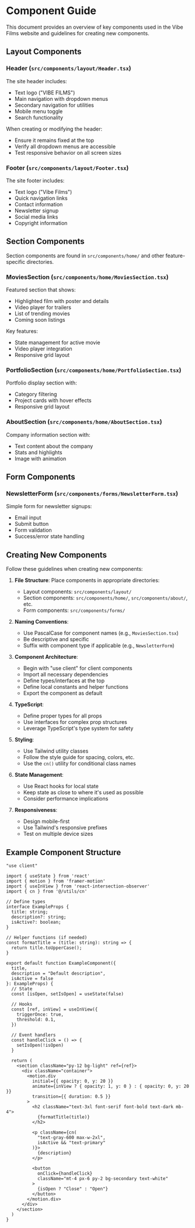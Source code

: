 # Component Guide

This document provides an overview of key components used in the Vibe Films website and guidelines for creating new components.

## Layout Components

### Header (`src/components/layout/Header.tsx`)

The site header includes:
- Text logo ("VIBE FILMS")
- Main navigation with dropdown menus
- Secondary navigation for utilities
- Mobile menu toggle
- Search functionality

When creating or modifying the header:
- Ensure it remains fixed at the top
- Verify all dropdown menus are accessible
- Test responsive behavior on all screen sizes

### Footer (`src/components/layout/Footer.tsx`)

The site footer includes:
- Text logo ("Vibe Films")
- Quick navigation links
- Contact information
- Newsletter signup
- Social media links
- Copyright information

## Section Components

Section components are found in `src/components/home/` and other feature-specific directories.

### MoviesSection (`src/components/home/MoviesSection.tsx`)

Featured section that shows:
- Highlighted film with poster and details
- Video player for trailers
- List of trending movies
- Coming soon listings

Key features:
- State management for active movie
- Video player integration
- Responsive grid layout

### PortfolioSection (`src/components/home/PortfolioSection.tsx`)

Portfolio display section with:
- Category filtering
- Project cards with hover effects
- Responsive grid layout

### AboutSection (`src/components/home/AboutSection.tsx`)

Company information section with:
- Text content about the company
- Stats and highlights
- Image with animation

## Form Components

### NewsletterForm (`src/components/forms/NewsletterForm.tsx`)

Simple form for newsletter signups:
- Email input
- Submit button
- Form validation
- Success/error state handling

## Creating New Components

Follow these guidelines when creating new components:

1. **File Structure**: Place components in appropriate directories:
   - Layout components: `src/components/layout/`
   - Section components: `src/components/home/`, `src/components/about/`, etc.
   - Form components: `src/components/forms/`

2. **Naming Conventions**:
   - Use PascalCase for component names (e.g., `MoviesSection.tsx`)
   - Be descriptive and specific
   - Suffix with component type if applicable (e.g., `NewsletterForm`)

3. **Component Architecture**:
   - Begin with "use client" for client components
   - Import all necessary dependencies
   - Define types/interfaces at the top
   - Define local constants and helper functions
   - Export the component as default

4. **TypeScript**:
   - Define proper types for all props
   - Use interfaces for complex prop structures
   - Leverage TypeScript's type system for safety

5. **Styling**:
   - Use Tailwind utility classes
   - Follow the style guide for spacing, colors, etc.
   - Use the `cn()` utility for conditional class names

6. **State Management**:
   - Use React hooks for local state
   - Keep state as close to where it's used as possible
   - Consider performance implications

7. **Responsiveness**:
   - Design mobile-first
   - Use Tailwind's responsive prefixes
   - Test on multiple device sizes

## Example Component Structure

```tsx
"use client"

import { useState } from 'react'
import { motion } from 'framer-motion'
import { useInView } from 'react-intersection-observer'
import { cn } from '@/utils/cn'

// Define types
interface ExampleProps {
  title: string;
  description?: string;
  isActive?: boolean;
}

// Helper functions (if needed)
const formatTitle = (title: string): string => {
  return title.toUpperCase();
}

export default function ExampleComponent({ 
  title, 
  description = "Default description", 
  isActive = false 
}: ExampleProps) {
  // State
  const [isOpen, setIsOpen] = useState(false)
  
  // Hooks
  const [ref, inView] = useInView({
    triggerOnce: true,
    threshold: 0.1,
  })

  // Event handlers
  const handleClick = () => {
    setIsOpen(!isOpen)
  }

  return (
    <section className="py-12 bg-light" ref={ref}>
      <div className="container">
        <motion.div
          initial={{ opacity: 0, y: 20 }}
          animate={inView ? { opacity: 1, y: 0 } : { opacity: 0, y: 20 }}
          transition={{ duration: 0.5 }}
        >
          <h2 className="text-3xl font-serif font-bold text-dark mb-4">
            {formatTitle(title)}
          </h2>
          
          <p className={cn(
            "text-gray-600 max-w-2xl", 
            isActive && "text-primary"
          )}>
            {description}
          </p>
          
          <button 
            onClick={handleClick}
            className="mt-4 px-6 py-2 bg-secondary text-white"
          >
            {isOpen ? "Close" : "Open"}
          </button>
        </motion.div>
      </div>
    </section>
  )
}
``` 